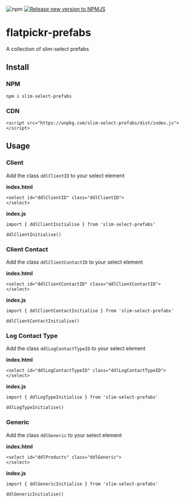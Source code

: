![npm](https://img.shields.io/npm/v/slim-select-prefabs)
[![Release new version to NPMJS](https://github.com/kylescudder/slim-select-prefabs/actions/workflows/publish.yml/badge.svg)](https://github.com/kylescudder/slim-select-prefabs/actions/workflows/publish.yml)

# flatpickr-prefabs
A collection of slim-select prefabs

## Install
### NPM
`npm i slim-select-prefabs`
### CDN
`<script src="https://unpkg.com/slim-select-prefabs/dist/index.js"></script>`

## Usage
### Client
Add the class `ddlClientID` to your select element

**index.html**
```
<select id="ddlClientID" class="ddlClientID">
</select>
```
**index.js**
```
import { ddlClientInitialise } from 'slim-select-prefabs'

ddlClientInitialise()
```

### Client Contact
Add the class `ddlClientContactID` to your select element

**index.html**
```
<select id="ddlClientContactID" class="ddlClientContactID">
</select>
```
**index.js**
```
import { ddlClientContactInitialise } from 'slim-select-prefabs'

ddlClientContactInitialise()
```

### Log Contact Type
Add the class `ddlLogContactTypeID` to your select element

**index.html**
```
<select id="ddlLogContactTypeID" class="ddlLogContactTypeID">
</select>
```
**index.js**
```
import { ddlLogTypeInitialise } from 'slim-select-prefabs'

ddlLogTypeInitialise()
```

### Generic
Add the class `ddlGeneric` to your select element

**index.html**
```
<select id="ddlProducts" class="ddlGeneric">
</select>
```
**index.js**
```
import { ddlGenericInitialise } from 'slim-select-prefabs'

ddlGenericInitialise()
```
